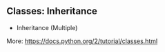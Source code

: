 
## Classes: Inheritance

- Inheritance (Multiple)

More: https://docs.python.org/2/tutorial/classes.html
